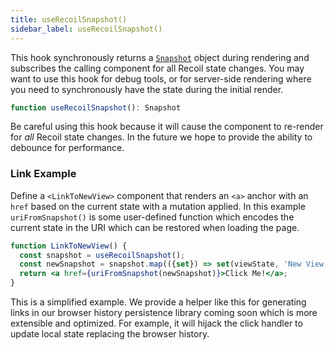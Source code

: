 ```yaml
---
title: useRecoilSnapshot()
sidebar_label: useRecoilSnapshot()
---
```


This hook synchronously returns a [`Snapshot`](/docs/api-reference/core/Snapshot) object during rendering and subscribes the calling component for all Recoil state changes.  You may want to use this hook for debug tools, or for server-side rendering where you need to synchronously have the state during the initial render.

```jsx
function useRecoilSnapshot(): Snapshot
```

Be careful using this hook because it will cause the component to re-render for *all* Recoil state changes.   In the future we hope to provide the ability to debounce for performance.

### Link Example
Define a `<LinkToNewView>` component that renders an `<a>` anchor with an `href` based on the current state with a mutation applied.  In this example `uriFromSnapshot()` is some user-defined function which encodes the current state in the URI which can be restored when loading the page.

```jsx
function LinkToNewView() {
  const snapshot = useRecoilSnapshot();
  const newSnapshot = snapshot.map(({set}) => set(viewState, 'New View'));
  return <a href={uriFromSnapshot(newSnapshot)}>Click Me!</a>;
}
```

This is a simplified example.  We provide a helper like this for generating links in our browser history persistence library coming soon which is more extensible and optimized.  For example, it will hijack the click handler to update local state replacing the browser history.
